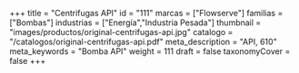 +++
title = "Centrifugas API"
id = "111"
marcas = ["Flowserve"]
familias = ["Bombas"]
industrias = ["Energía","Industria Pesada"]
thumbnail = "images/productos/original-centrifugas-api.jpg"
catalogo = "/catalogos/original-centrifugas-api.pdf"
meta_description = "API, 610"
meta_keywords = "Bomba API"
weight = 111
draft = false
taxonomyCover = false
+++
